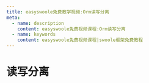 ```yaml
---
title: easyswoole免费教学视频:Orm读写分离
meta:
  - name: description
    content: easyswoole免费视频课程:Orm读写分离
  - name: keywords
    content: easyswoole免费视频课程|swoole框架免费教程
---
```

# 读写分离
<script type="text/javascript" src="/Js/Ckplayer/ckplayer.js"></script>
<div class="video" style="width: 50rem;height: 30rem;"></div>
<script type="text/javascript">
    var videoObject = {
    		container: '.video',
    		variable: 'player',
    		video:'http://video-oss.easyswoole.com/es-orm/9.%E8%AF%BB%E5%86%99%E5%88%86%E7%A6%BB%E3%80%82.mp4'
    	};
    var player=new ckplayer(videoObject);
</script>
